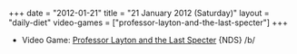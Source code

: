 +++
date = "2012-01-21"
title = "21 January 2012 (Saturday)"
layout = "daily-diet"
video-games = ["professor-layton-and-the-last-specter"]
+++


* Video Game: [Professor Layton and the Last Specter](/video-games/professor-layton-and-the-last-specter) {NDS} /b/